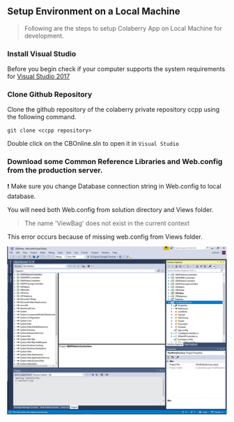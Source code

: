 ## Setup Environment on a Local Machine

> Following are the steps to setup Colaberry App on Local Machine for development.

### Install Visual Studio

Before you begin check if your computer supports the system requirements for [Visual Studio 2017](https://docs.microsoft.com/en-us/visualstudio/productinfo/vs2017-system-requirements-vs)

### Clone Github Repository

Clone the github repository of the colaberry private repository ccpp using the following command.

```
git clone <ccpp repository>
```

Double click on the CBOnline.sln to open it in `Visual Studio`

### Download some Common Reference Libraries and Web.config from the production server.
:exclamation: Make sure you change Database connection string in Web.config to local database.

You will need both Web.config from solution directory and Views folder.

> The name 'ViewBag' does not exist in the current context

This error occurs because of missing web.config from Views folder.

![logo](_media/local1.png)
